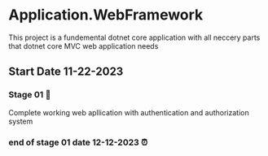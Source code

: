 # Application.WebFramework
This project is a fundemental dotnet core application with all neccery parts that dotnet core MVC web application needs

## Start Date 11-22-2023
### Stage 01 🥇
Complete working web apllication with authentication and authorization system

### end of stage 01 date 12-12-2023 :alarm_clock:
